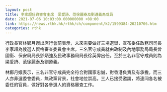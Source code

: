 ```yaml
---
layout: post
title: 李家超任資審會主席　梁愛詩、范徐麗泰及劉遵義為成員
date: 2021-07-06 10:03:00.000000000 +08:00
link: https://news.rthk.hk/rthk/ch/component/k2/1599384-20210706.htm
categories: rthk
---
```


行政長官林鄭月娥出席行會前表示，未來需要做好三場選舉，宣布委任政務司司長李家超為候選人資格審查委員會主席，三名官守成員就由政制及內地事務局局長曾國衞、保安局局長鄧炳強及民政事務局局長徐英偉出任。至於三名非官守成員則為梁愛詩、范徐麗泰及劉遵義。

林鄭月娥表示，三名非官守成員完全符合對國家忠誠，對香港負責及有承擔，而三人亦非選委會委員，無政黨背景，社會地位崇高。三人已接受邀請，將連同各名被委任的官員，做好對各參選人的資格審查工作。
